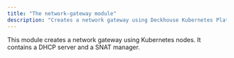 ```yaml
---
title: "The network-gateway module"
description: "Creates a network gateway using Deckhouse Kubernetes Platform nodes."
---
```


This module creates a network gateway using Kubernetes nodes. It contains a DHCP server and a SNAT manager.
